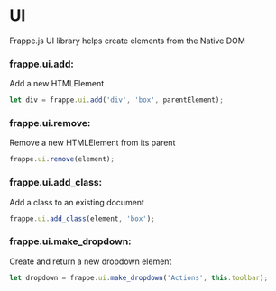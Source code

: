 # UI

Frappe.js UI library helps create elements from the Native DOM

### frappe.ui.add:

Add a new HTMLElement

```js
let div = frappe.ui.add('div', 'box', parentElement);
```

### frappe.ui.remove:

Remove a new HTMLElement from its parent

```js
frappe.ui.remove(element);
```

### frappe.ui.add_class:

Add a class to an existing document

```js
frappe.ui.add_class(element, 'box');
```

### frappe.ui.make_dropdown:

Create and return a new dropdown element

```js
let dropdown = frappe.ui.make_dropdown('Actions', this.toolbar);
```
